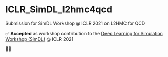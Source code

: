 # ICLR_SimDL_l2hmc4qcd
Submission for SimDL Workshop @ ICLR 2021 on L2HMC for QCD

✅ **Accepted** as workshop contribution to the [Deep Learning for Simulation Workshop (SimDL)](https://simdl.github.io/cfp/) @ ICLR 2021

🎉🎉
